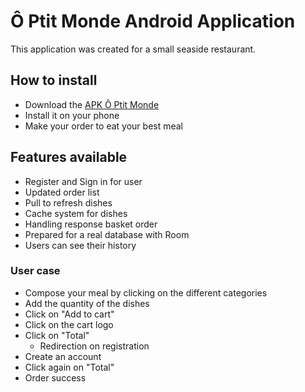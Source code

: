 # Ô Ptit Monde Android Application 


This application was created for a small seaside restaurant. 


## How to install 


* Download the [APK Ô Ptit Monde](https://github.com/MathiasBoillot/AndroidERestaurant/releases/tag/1.0)
* Install it on your phone
* Make your order to eat your best meal 


## Features available


* Register and Sign in for user
* Updated order list
* Pull to refresh dishes
* Cache system for dishes
* Handling response basket order
* Prepared for a real database with Room 
* Users can see their history

### User case


* Compose your meal by clicking on the different categories
* Add the quantity of the dishes
* Click on "Add to cart"
* Click on the cart logo 
* Click on "Total"
  * Redirection on registration
* Create an account
* Click again on "Total"
* Order success
